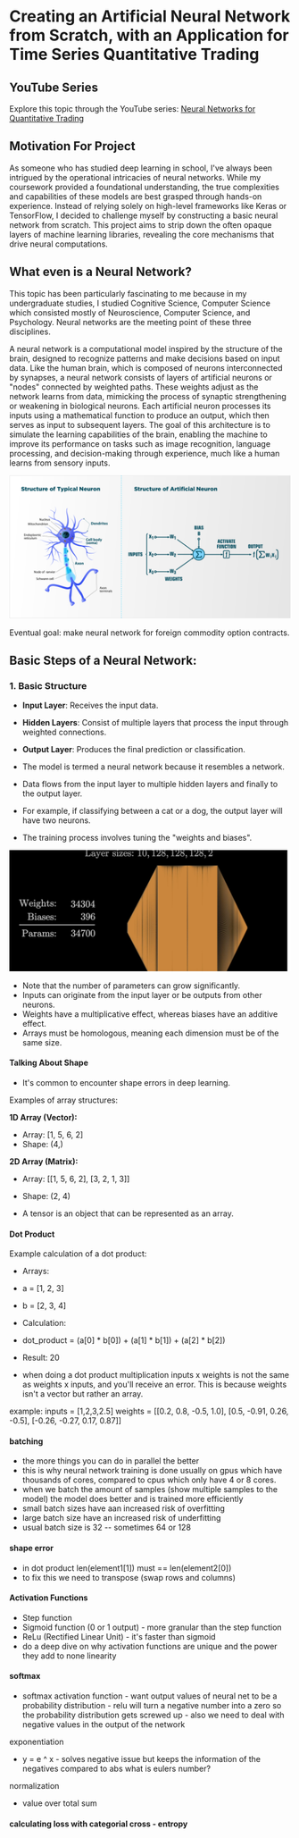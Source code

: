# Creating an Artificial Neural Network from Scratch, with an Application for Time Series Quantitative Trading

## YouTube Series
Explore this topic through the YouTube series: [Neural Networks for Quantitative Trading](https://www.youtube.com/watch?v=Wo5dMEP_BbI&list=PLQVvvaa0QuDcjD5BAw2DxE6OF2tius3V3)

## Motivation For Project

As someone who has studied deep learning in school, I've always been intrigued by the operational intricacies of neural networks. While my coursework provided a foundational understanding, the true complexities and capabilities of these models are best grasped through hands-on experience. Instead of relying solely on high-level frameworks like Keras or TensorFlow, I decided to challenge myself by constructing a basic neural network from scratch. This project aims to strip down the often opaque layers of machine learning libraries, revealing the core mechanisms that drive neural computations. 



## What even is a Neural Network? 

This topic has been particularly fascinating to me because in my undergraduate studies, I studied Cognitive Science, Computer Science which consisted mostly of Neuroscience, Computer Science, and Psychology. Neural networks are the meeting point of these three disciplines.

A neural network is a computational model inspired by the structure of the brain, designed to recognize patterns and make decisions based on input data. Like the human brain, which is composed of neurons interconnected by synapses, a neural network consists of layers of artificial neurons or "nodes" connected by weighted paths.  These weights adjust as the network learns from data, mimicking the process of synaptic strengthening or weakening in biological neurons. Each artificial neuron processes its inputs using a mathematical function to produce an output, which then serves as input to subsequent layers. The goal of this architecture is to simulate the learning capabilities of the brain, enabling the machine to improve its performance on tasks such as image recognition, language processing, and decision-making through experience, much like a human learns from sensory inputs.

![alt text](image.png)

Eventual goal: make neural network for foreign commodity option contracts. 

## Basic Steps of a Neural Network:
### 1. Basic Structure
- **Input Layer**: Receives the input data.
- **Hidden Layers**: Consist of multiple layers that process the input through weighted connections.
- **Output Layer**: Produces the final prediction or classification.


- The model is termed a neural network because it resembles a network.
- Data flows from the input layer to multiple hidden layers and finally to the output layer.
- For example, if classifying between a cat or a dog, the output layer will have two neurons.
- The training process involves tuning the "weights and biases".

![Neural Network Parameters](images/image.png)

- Note that the number of parameters can grow significantly.
- Inputs can originate from the input layer or be outputs from other neurons.
- Weights have a multiplicative effect, whereas biases have an additive effect.
- Arrays must be homologous, meaning each dimension must be of the same size.

#### Talking About Shape
- It's common to encounter shape errors in deep learning.

Examples of array structures:

**1D Array (Vector):**
- Array: [1, 5, 6, 2]
- Shape: (4,)

**2D Array (Matrix):**
- Array: 
        [[1, 5, 6, 2],
        [3, 2, 1, 3]]

- Shape: (2, 4)

- A tensor is an object that can be represented as an array.

#### Dot Product
Example calculation of a dot product:

- Arrays:
- a = [1, 2, 3]
- b = [2, 3, 4]

- Calculation:
- dot_product = (a[0] * b[0]) + (a[1] * b[1]) + (a[2] * b[2])
- Result: 20

- when doing a dot product multiplication inputs x weights is not the same as weights x inputs, and you'll receive an error. This is because weights isn't a vector but rather an array. 

example:
inputs = [1,2,3,2.5]
weights =  [[0.2, 0.8, -0.5, 1.0],
            [0.5, -0.91, 0.26, -0.5],
            [-0.26, -0.27, 0.17, 0.87]]

#### batching 
- the more things you can do in parallel the better 
- this is why neural network training is done usually on gpus which have thousands of cores, compared to cpus which only have 4 or 8 cores. 
- when we batch the amount of samples (show multiple samples to the model) the model does better and is trained more efficiently
- small batch sizes have aan increased risk of overfitting 
- large batch size have an increased risk of underfitting
- usual batch size is 32 -- sometimes 64 or 128

#### shape error
- in dot product len(element1[1]) must == len(element2[0])
- to fix this we need to transpose (swap rows and columns)

#### Activation Functions
- Step function 
- Sigmoid function (0 or 1 output)
        - more granular than the step function
- ReLu (Rectified Linear Unit)
        - it's faster than sigmoid
- do a deep dive on why activation functions are unique and the power they add to none linearity

#### softmax

- softmax activation function
        - want output values of neural net to be a probability distribution
        - relu will turn a negative number into a zero so the probability distribution gets screwed up
        - also we need to deal with negative values in the output of the network

exponentiation
- y = e ^ x
        - solves negative issue but keeps the information of the negatives compared to abs 
what is eulers number? 

normalization 
- value over total sum 

#### calculating loss with categorial cross - entropy


